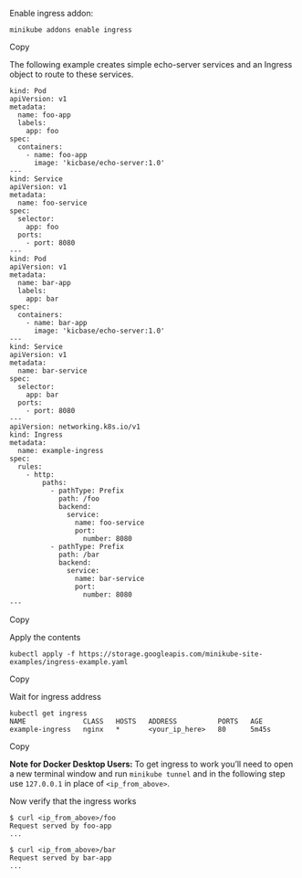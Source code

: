 Enable ingress addon:

```shell
minikube addons enable ingress
```

Copy

The following example creates simple echo-server services and an Ingress object to route to these services.

```shell
kind: Pod
apiVersion: v1
metadata:
  name: foo-app
  labels:
    app: foo
spec:
  containers:
    - name: foo-app
      image: 'kicbase/echo-server:1.0'
---
kind: Service
apiVersion: v1
metadata:
  name: foo-service
spec:
  selector:
    app: foo
  ports:
    - port: 8080
---
kind: Pod
apiVersion: v1
metadata:
  name: bar-app
  labels:
    app: bar
spec:
  containers:
    - name: bar-app
      image: 'kicbase/echo-server:1.0'
---
kind: Service
apiVersion: v1
metadata:
  name: bar-service
spec:
  selector:
    app: bar
  ports:
    - port: 8080
---
apiVersion: networking.k8s.io/v1
kind: Ingress
metadata:
  name: example-ingress
spec:
  rules:
    - http:
        paths:
          - pathType: Prefix
            path: /foo
            backend:
              service:
                name: foo-service
                port:
                  number: 8080
          - pathType: Prefix
            path: /bar
            backend:
              service:
                name: bar-service
                port:
                  number: 8080
---
```

Copy

Apply the contents

```shell
kubectl apply -f https://storage.googleapis.com/minikube-site-examples/ingress-example.yaml
```

Copy

Wait for ingress address

```shell
kubectl get ingress
NAME              CLASS   HOSTS   ADDRESS          PORTS   AGE
example-ingress   nginx   *       <your_ip_here>   80      5m45s
```

Copy

**Note for Docker Desktop Users:**
To get ingress to work you’ll need to open a new terminal window and run `minikube tunnel` and in the following step use `127.0.0.1` in place of `<ip_from_above>`.

Now verify that the ingress works

```shell
$ curl <ip_from_above>/foo
Request served by foo-app
...

$ curl <ip_from_above>/bar
Request served by bar-app
...
```